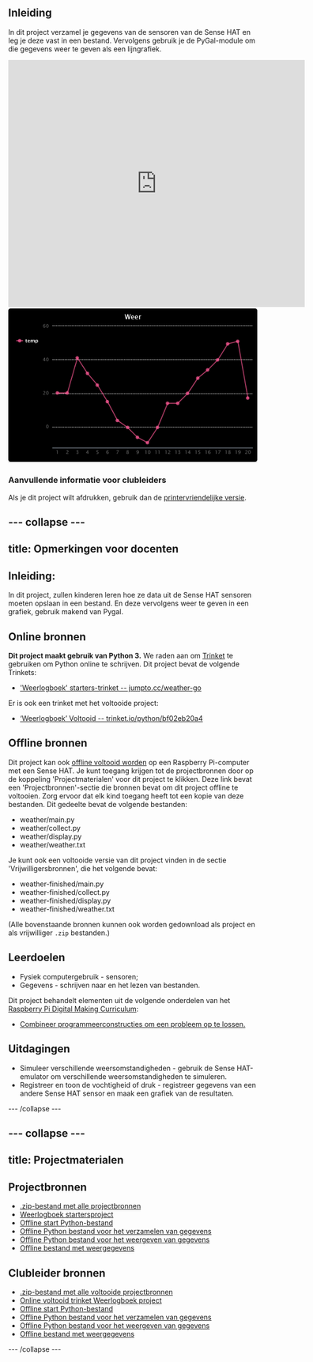 ## Inleiding

In dit project verzamel je gegevens van de sensoren van de Sense HAT en leg je deze vast in een bestand. Vervolgens gebruik je de PyGal-module om die gegevens weer te geven als een lijngrafiek.

<div class="trinket">
  <iframe src="https://trinket.io/embed/python/bf02eb20a4?outputOnly=true&start=result" width="600" height="500" frameborder="0" marginwidth="0" marginheight="0" allowfullscreen mark="crwd-mark">
</iframe> <img src="images/weather-final.png" />
</div>

### Aanvullende informatie voor clubleiders

Als je dit project wilt afdrukken, gebruik dan de [printervriendelijke versie](https://projects.raspberrypi.org/nl-NLew/projects/weather-logger/print).

--- collapse ---
---
title: Opmerkingen voor docenten
---

## Inleiding:

In dit project, zullen kinderen leren hoe ze data uit de Sense HAT sensoren moeten opslaan in een bestand. En deze vervolgens weer te geven in een grafiek, gebruik makend van Pygal.

## Online bronnen

**Dit project maakt gebruik van Python 3.** We raden aan om [Trinket](https://trinket.io/) te gebruiken om Python online te schrijven. Dit project bevat de volgende Trinkets:

* ['Weerlogboek' starters-trinket -- jumpto.cc/weather-go](http://jumpto.cc/weather-go)

Er is ook een trinket met het voltooide project:

* [‘Weerlogboek’ Voltooid -- trinket.io/python/bf02eb20a4](https://trinket.io/python/bf02eb20a4)

## Offline bronnen

Dit project kan ook [offline voltooid worden](https://www.codeclubprojects.org/en-GB/resources/physical-sense-hat/) op een Raspberry Pi-computer met een Sense HAT. Je kunt toegang krijgen tot de projectbronnen door op de koppeling 'Projectmaterialen' voor dit project te klikken. Deze link bevat een 'Projectbronnen'-sectie die bronnen bevat om dit project offline te voltooien. Zorg ervoor dat elk kind toegang heeft tot een kopie van deze bestanden. Dit gedeelte bevat de volgende bestanden:

* weather/main.py
* weather/collect.py
* weather/display.py
* weather/weather.txt

Je kunt ook een voltooide versie van dit project vinden in de sectie 'Vrijwilligersbronnen', die het volgende bevat:

* weather-finished/main.py
* weather-finished/collect.py
* weather-finished/display.py
* weather-finished/weather.txt

(Alle bovenstaande bronnen kunnen ook worden gedownload als project en als vrijwilliger `.zip` bestanden.)

## Leerdoelen

* Fysiek computergebruik - sensoren;
* Gegevens - schrijven naar en het lezen van bestanden.

Dit project behandelt elementen uit de volgende onderdelen van het [Raspberry Pi Digital Making Curriculum](http://rpf.io/curriculum):

* [Combineer programmeerconstructies om een ​​probleem op te lossen.](https://www.raspberrypi.org/curriculum/programming/builder)

## Uitdagingen

* Simuleer verschillende weersomstandigheden - gebruik de Sense HAT-emulator om verschillende weersomstandigheden te simuleren. 
* Registreer en toon de vochtigheid of druk - registreer gegevens van een andere Sense HAT sensor en maak een grafiek van de resultaten. 

--- /collapse ---

--- collapse ---
---
title: Projectmaterialen
---

## Projectbronnen

* [.zip-bestand met alle projectbronnen](resources/weather-logger-project-resources.zip)
* [Weerlogboek startersproject](http://jumpto.cc/weather-go)
* [Offline start Python-bestand](resources/weather-logger-main.py)
* [Offline Python bestand voor het verzamelen van gegevens](resources/weather-logger-collect.py)
* [Offline Python bestand voor het weergeven van gegevens](resources/weather-logger-display.py)
* [Offline bestand met weergegevens](resources/weather--loggerweather.txt)

## Clubleider bronnen

* [.zip-bestand met alle voltooide projectbronnen](resources/weather-logger-volunteer-resources.zip)
* [Online voltooid trinket Weerlogboek project](https://trinket.io/python/bf02eb20a4)
* [Offline start Python-bestand](resources/weather-logger-finished-main.py)
* [Offline Python bestand voor het verzamelen van gegevens](resources/weather-logger-finished-collect.py)
* [Offline Python bestand voor het weergeven van gegevens](resources/weather-logger-finished-display.py)
* [Offline bestand met weergegevens](resources/weather-logger-finished-weather.txt)

--- /collapse ---